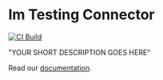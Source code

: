 # Im Testing Connector

[![CI Build](https://github.com/axonivy-market/im-testing-connector/actions/workflows/ci.yml/badge.svg)](https://github.com/axonivy-market/im-testing-connector/actions/workflows/ci.yml)

"YOUR SHORT DESCRIPTION GOES HERE"

Read our [documentation](im-testing-connector-product/README.md).
